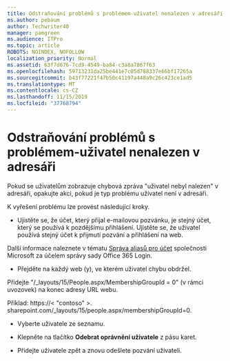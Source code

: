 ```yaml
---
title: Odstraňování problémů s problémem-uživatel nenalezen v adresáři
ms.author: pebaum
author: Techwriter40
manager: pamgreen
ms.audience: ITPro
ms.topic: article
ROBOTS: NOINDEX, NOFOLLOW
localization_priority: Normal
ms.assetid: 63f7d676-7cd9-4549-ba84-c3a8a7867f63
ms.openlocfilehash: 59713231da25be441e7c05d788337e66bf17265a
ms.sourcegitcommit: b43f77221f47b50c41197a448a9c26c423ce1ad5
ms.translationtype: MT
ms.contentlocale: cs-CZ
ms.lasthandoff: 11/15/2019
ms.locfileid: "37768794"
---
```

# <a name="troubleshoot-issue---user-not-found-in-directory"></a>Odstraňování problémů s problémem-uživatel nenalezen v adresáři

Pokud se uživatelům zobrazuje chybová zpráva "uživatel nebyl nalezen" v adresáři, opakujte akci, pokud je typ problému uživatel není v adresáři.

K vyřešení problému lze provést následující kroky.

- Ujistěte se, že účet, který přijal e-mailovou pozvánku, je stejný účet, který se používá k pozdějšímu přihlášení. Ujistěte se, že uživatel používá stejný účet k přijmutí pozvání a přihlášení na web. 

Další informace naleznete v tématu [Správa aliasů pro účet</a> společnosti Microsoft za účelem správy sady Office 365 Login](https://support.microsoft.com/help/12407/microsoft-account-how-to-manage-aliases). 

- Přejděte na každý web (y), ve kterém uživatel chybu obdržel. 

Přidejte "/_layouts/15/People.aspx/MembershipGroupId = 0" (v rámci uvozovek) na konec adresy URL webu. 

Příklad: https://< "contoso" >. sharepoint.com/_layouts/15/people.aspx/membershipGroupId=0.

- Vyberte uživatele ze seznamu.

- Klepněte na tlačítko **Odebrat oprávnění uživatele** z pásu karet. 
-  Přidejte uživatele zpět a znovu odešlete pozvání uživateli.


